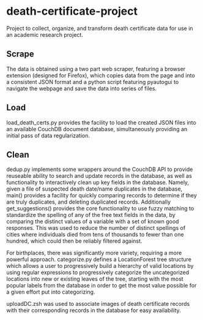 # death-certificate-project

Project to collect, organize, and transform death certificate data for use in an academic research project.

## Scrape

The data is obtained using a two part web scraper, featuring a browser extension (designed for Firefox), which copies data from the page and into a consistent JSON format and a python script featuring pyautogui to navigate the webpage and save the data into series of files.

## Load

load_death_certs.py provides the facility to load the created JSON files into an available CouchDB document database, simultaneously providing an initial pass of data regularization. 

## Clean

dedup.py implements some wrappers around the CouchDB API to provide reuseable ability to search and update records in the database, as well as functionality to interactively clean up key fields in the database. Namely, given a file of suspected death date/name duplicates in the database, main() provides a facility for quickly comparing records to determine if they are truly duplicates, and deleting duplicated records. Additionally get_suggestions() provides the core functionality to use fuzzy matching to standardize the spelling of any of the free text fields in the data, by comparing the distinct values of a variable with a set of known good responses. This was used to reduce the number of distinct spellings of cities where individuals died from tens of thousands to fewer than one hundred, which could then be reliably filtered against.

For birthplaces, there was significantly more variety, requiring a more powerful approach. categorize.py defines a LocationForest tree structure which allows a user to progressively build a hierarchy of valid locations by using regular expressions to progressively categorize the uncategorized locations into new or existing leaves of the tree, starting with the most popular labels from the database in order to get the most value possible for a given effort put into categorizing.

uploadDC.zsh was used to associate images of death certificate records with their corresponding records in the database for easy availability.

